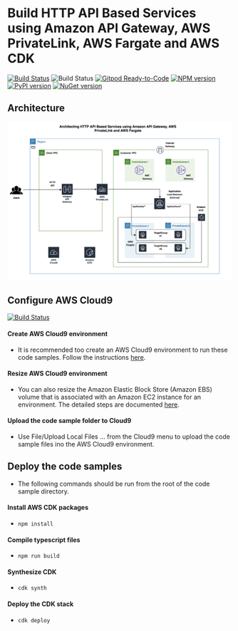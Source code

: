 # Build HTTP API Based Services using Amazon API Gateway, AWS PrivateLink, AWS Fargate and AWS CDK
[![Build Status](https://travis-ci.org/joemccann/dillinger.svg?branch=master)](https://travis-ci.org/joemccann/dillinger)
![Build Status](https://codebuild.us-east-1.amazonaws.com/badges?uuid=eyJlbmNyeXB0ZWREYXRhIjoiSy9rWmVENzRDbXBoVlhYaHBsNks4OGJDRXFtV1IySmhCVjJoaytDU2dtVWhhVys3NS9Odk5DbC9lR2JUTkRvSWlHSXZrNVhYQ3ZsaUJFY3o4OERQY1pnPSIsIml2UGFyYW1ldGVyU3BlYyI6IlB3ODEyRW9KdU0yaEp6NDkiLCJtYXRlcmlhbFNldFNlcmlhbCI6MX0%3D&branch=master)
[![Gitpod Ready-to-Code](https://img.shields.io/badge/Gitpod-ready--to--code-blue?logo=gitpod)](https://gitpod.io/#https://github.com/aws/aws-cdk)
[![NPM version](https://badge.fury.io/js/aws-cdk.svg)](https://badge.fury.io/js/aws-cdk)
[![PyPI version](https://badge.fury.io/py/aws-cdk.core.svg)](https://badge.fury.io/py/aws-cdk.core)
[![NuGet version](https://badge.fury.io/nu/Amazon.CDK.svg)](https://badge.fury.io/nu/Amazon.CDK)

## Architecture
<img width="1042" alt="architecture-screenshot" src="images/Architecture.png">

## Configure AWS Cloud9
[![Build Status](https://travis-ci.org/joemccann/dillinger.svg?branch=master)](https://travis-ci.org/joemccann/dillinger)
####   Create AWS Cloud9 environment
  - It is recommended too create an AWS Cloud9 environment to run these code samples. Follow the instructions [here](https://docs.aws.amazon.com/cloud9/latest/user-guide/create-environment-main.html).

####   Resize AWS Cloud9 environment

  - You can also resize the Amazon Elastic Block Store (Amazon EBS) volume that is associated with an Amazon EC2 instance for an environment. The detailed steps are documented [here](https://docs.aws.amazon.com/cloud9/latest/user-guide/move-environment.html#move-environment-resize).

####   Upload the code sample folder to Cloud9

  - Use File/Upload Local Files ... from the Cloud9 menu to upload the code sample files ino the AWS Cloud9 environment.

## Deploy the code samples
  - The following commands should be run from the root of the code sample directory.

####   Install AWS CDK packages

  - `npm install`

####   Compile typescript files

  - `npm run build`

####   Synthesize CDK

  - `cdk synth`

####   Deploy the CDK stack

  - `cdk deploy`
